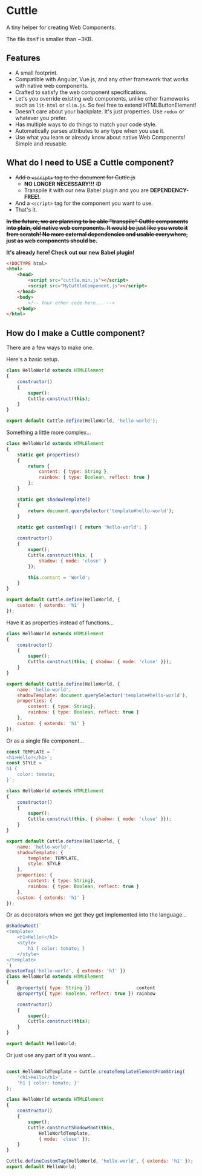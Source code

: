 # Cuttle
A tiny helper for creating Web Components.

The file itself is smaller than ~3KB.

## Features
- A small footprint.
- Compatible with Angular, Vue.js, and any other framework that works with native web components.
- Crafted to satisfy the web component specifications.
- Let's you override existing web components, unlike other frameworks such as `lit-html` or `slim.js`. So feel free to extend HTMLButtonElement!
- Doesn't care about your backplate. It's just properties. Use `redux` or whatever you prefer.
- Has multiple ways to do things to match your code style.
- Automatically parses attributes to any type when you use it.
- Use what you learn or already know about native Web Components! Simple and reusable.

## What do I need to USE a Cuttle component?
- ~~Add a `<script>` tag to the document for Cuttle.js~~
    - **NO LONGER NECESSARY!!! :D**
    - Transpile it with our new Babel plugin and you are **DEPENDENCY-FREE!**.
- And a `<script>` tag for the component you want to use.
- That's it.

~~**In the future, we are planning to be able "transpile" Cuttle components into plain, old native web components. It would be just like you wrote it from scratch! No more external dependencies and usable everywhere, just as web components should be.**~~

**It's already here! Check out our new Babel plugin!**

```html
<!DOCTYPE html>
<html>
    <head>
        <script src="cuttle.min.js"></script>
        <script src="MyCuttleComponent.js"></script>
    </head>
    <body>
        <!-- Your other code here... -->
    </body>
</html>
```

## How do I make a Cuttle component?
There are a few ways to make one.

Here's a basic setup.

```javascript
class HelloWorld extends HTMLElement
{
    constructor()
    {
        super();
        Cuttle.construct(this);
    }
}

export default Cuttle.define(HelloWorld, 'hello-world');
```

Something a little more complex...

```javascript
class HelloWorld extends HTMLElement
{
    static get properties()
    {
        return {
            content: { type: String },
            rainbow: { type: Boolean, reflect: true }
        };
    }

    static get shadowTemplate()
    {
        return document.querySelector('template#hello-world');
    }

    static get customTag() { return 'hello-world'; }

    constructor()
    {
        super();
        Cuttle.construct(this, {
            shadow: { mode: 'close' }
        });

        this.content = 'World';
    }
}

export default Cuttle.define(HelloWorld, {
    custom: { extends: 'h1' }
});
```

Have it as properties instead of functions...

```javascript
class HelloWorld extends HTMLElement
{
    constructor()
    {
        super();
        Cuttle.construct(this, { shadow: { mode: 'close' }});
    }
}

export default Cuttle.define(HelloWorld, {
    name: 'hello-world',
    shadowTemplate: document.querySelector('template#hello-world'),
    properties: {
        content: { type: String},
        rainbow: { type: Boolean, reflect: true }
    },
    custom: { extends: 'h1' }
});
```

Or as a single file component...

```javascript
const TEMPLATE = `
<h1>Hello!</h1>`;
const STYLE = `
h1 {
    color: tomato;
}`;

class HelloWorld extends HTMLElement
{
    constructor()
    {
        super();
        Cuttle.construct(this, { shadow: { mode: 'close' }});
    }
}

export default Cuttle.define(HelloWorld, {
    name: 'hello-world',
    shadowTemplate: {
        template: TEMPLATE,
        style: STYLE
    },
    properties: {
        content: { type: String},
        rainbow: { type: Boolean, reflect: true }
    },
    custom: { extends: 'h1' }
});
```

Or as decorators when we get they get implemented into the language...

```javascript
@shadowRoot(`
<template>
    <h1>Hello!</h1>
    <style>
        h1 { color: tomato; }
    </style>
</template>
`)
@customTag('hello-world', { extends: 'h1' })
class HelloWorld extends HTMLElement
{
    @property({ type: String })                 content
    @property({ type: Boolean, reflect: true }) rainbow

    constructor()
    {
        super();
        Cuttle.construct(this);
    }
}

export default HelloWorld;
```

Or just use any part of it you want...

```javascript

const HelloWorldTemplate = Cuttle.createTemplateElementFromString(
    '<h1>Hello</h1>',
    'h1 { color: tomato; }'
);

class HelloWorld extends HTMLElement
{
    constructor()
    {
        super();
        Cuttle.constructShadowRoot(this,
            HelloWorldTemplate,
            { mode: 'close' });
    }
}

Cuttle.defineCustomTag(HelloWorld, 'hello-world', { extends: 'h1' });
export default HelloWorld;
```